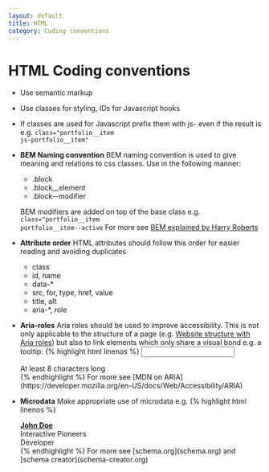 ```yaml
---
layout: default
title: HTML 
category: Coding conventions
---
```


# HTML Coding conventions

- Use semantic markup
- Use classes for styling, IDs for Javascript hooks
- If classes are used for Javascript prefix them with js- even if the result is e.g. <code class="highlight">class="portfolio__item js-portfolio__item"</code>
- __BEM Naming convention__
  BEM naming convention is used to give meaning and relations to css classes. Use in the following manner:
  - .block
  - .block__element
  - .block--modifier

  BEM modifiers are added on top of the base class e.g. <code class="highlight">class="portfolio__item portfolio__item--active</code>
  For more see [BEM explained by Harry Roberts](http://csswizardry.com/2013/01/mindbemding-getting-your-head-round-bem-syntax/)
- __Attribute order__
  HTML attributes should follow this order for easier reading and avoiding duplicates
  - class
  - id, name
  - data-*
  - src, for, type, href, value
  - title, alt
  - aria-*, role
- __Aria-roles__
  Aria roles should be used to improve accessibility.
  This is not only applicable to the structure of a page (e.g. [Website structure with Aria roles](http://www.html5accessibility.com/tests/roles-land.html)) but also to link elements which only share a visual bond e.g. a tooltip:
  {% highlight html linenos %}
  <input type="text" id="password" aria-describedby="password-tip" required>
  <div role="tooltip" id="password-tip">At least 8 characters long</div>
  {% endhighlight %}
  For more see [MDN on ARIA](https://developer.mozilla.org/en-US/docs/Web/Accessibility/ARIA)
- __Microdata__
  Make appropriate use of microdata e.g.
  {% highlight html linenos %}
  <div itemscope itemtype="http://schema.org/Person">
    <a itemprop="url" href="http://www.interactive-pioneers.de"><div itemprop="name"><strong>John Doe</strong></div></a>
    <div itemscope itemtype="http://schema.org/Organization"><span itemprop="name">Interactive Pioneers</span></div>
    <div itemprop="jobtitle">Developer</div>
  </div>
  {% endhighlight %}
  For more see [schema.org](schema.org) and [schema creator](schema-creator.org)
